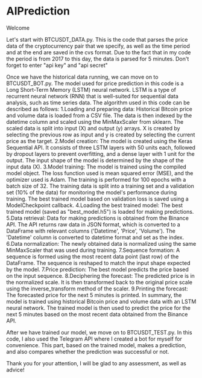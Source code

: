 # AIPrediction
Welcome

Let's start with BTCUSDT_DATA.py. This is the code that parses the price data of the cryptocurrency pair that we specify, as well as the time period and at the end are saved in the cvs format. Due to the fact that in my code the period is from 2017 to this day, the data is parsed for 5 minutes. Don't forget to enter "api key" and "api secret"

Once we have the historical data running, we can move on to BTCUSDT_BOT.py.
The model used for price prediction in this code is a Long Short-Term Memory (LSTM) neural network. LSTM is a type of recurrent neural network (RNN) that is well-suited for sequential data analysis, such as time series data.
The algorithm used in this code can be described as follows:
1.Loading and preparing data: Historical Bitcoin price and volume data is loaded from a CSV file. The data is then indexed by the datetime column and scaled using the MinMaxScaler from sklearn. The scaled data is split into input (X) and output (y) arrays. X is created by selecting the previous row as input and y is created by selecting the current price as the target.
2.Model creation: The model is created using the Keras Sequential API. It consists of three LSTM layers with 50 units each, followed by dropout layers to prevent overfitting, and a dense layer with 1 unit for the output. The input shape of the model is determined by the shape of the input data (X).
3.Model training: The model is trained using the compiled model object. The loss function used is mean squared error (MSE), and the optimizer used is Adam. The training is performed for 100 epochs with a batch size of 32. The training data is split into a training set and a validation set (10% of the data) for monitoring the model's performance during training. The best trained model based on validation loss is saved using a ModelCheckpoint callback.
4.Loading the best trained model: The best trained model (saved as "best_model.h5") is loaded for making predictions.
5.Data retrieval: Data for making predictions is obtained from the Binance API. The API returns raw data in JSON format, which is converted to a DataFrame with relevant columns ('Datetime', 'Price', 'Volume'). The 'Datetime' column is converted to datetime format and set as the index.
6.Data normalization: The newly obtained data is normalized using the same MinMaxScaler that was used during training.
7.Sequence formation: A sequence is formed using the most recent data point (last row) of the DataFrame. The sequence is reshaped to match the input shape expected by the model.
7.Price prediction: The best model predicts the price based on the input sequence.
8.Deciphering the forecast: The predicted price is in the normalized scale. It is then transformed back to the original price scale using the inverse_transform method of the scaler.
9.Printing the forecast: The forecasted price for the next 5 minutes is printed.
In summary, the model is trained using historical Bitcoin price and volume data with an LSTM neural network. The trained model is then used to predict the price for the next 5 minutes based on the most recent data obtained from the Binance API.

After we have trained our model, we move on to BTCUSDT_TEST.py.
In this code, I also used the Telegram API where I created a bot for myself for convenience.  This part, based on the trained model, makes a prediction, and also compares whether the prediction was successful or not.

Thank you for your attention, I will be glad to any assessment, as well as advice!
